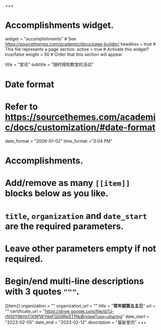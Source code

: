 +++
# Accomplishments widget.
widget = "accomplishments"  # See https://sourcethemes.com/academic/docs/page-builder/
headless = true  # This file represents a page section.
active = true  # Activate this widget? true/false
weight = 50  # Order that this section will appear.

title = "堂讯"
subtitle = "随时得知教堂的活动"

# Date format
#   Refer to https://sourcethemes.com/academic/docs/customization/#date-format
date_format = "2006-01-02"
time_format ="3:04 PM"

# Accomplishments.
#   Add/remove as many `[[item]]` blocks below as you like.
#   `title`, `organization` and `date_start` are the required parameters.
#   Leave other parameters empty if not required.
#   Begin/end multi-line descriptions with 3 quotes `"""`.

[[item]]
  organization = ""
  organization_url = ""
  title = "**常年期第五主日**"
  url = ""
  certificate_url = "https://drive.google.com/file/d/1J-rN1GY9bYpTIX9PWYdqFQG9Rp5TfNpB/view?usp=sharing"
  date_start = "2023-02-05"
  date_end = "2023-02-12"
  description = "最新堂讯"
+++
